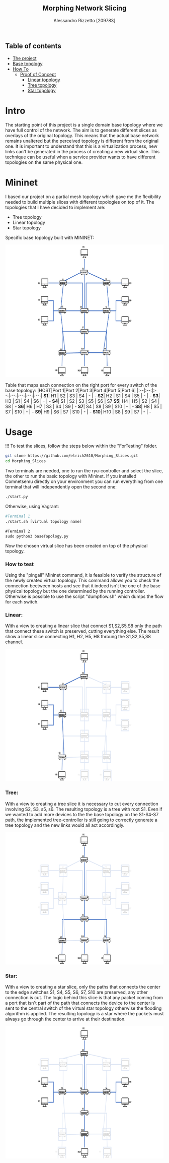 <p align="center">
  <h2 align="center">Morphing Network Slicing</h2>
  <p align="center">
  Alessandro Rizzetto [209783]
  </p>
</p>
<br>

## Table of contents
- [The project](#Intro)
- [Base topology](#Mininet)
- [How To](#Usage)
    - [Proof of Concept](#How_to_test)
        - [Linear topology](#Linear)
        - [Tree topology](#Tree)
        - [Star topology](#Star)

# Intro
The starting point of this project is a single domain base topology where we have full control of the network. The aim is to generate different slices as overlays of the original topology. This means that the actual base network remains unaltered but the perceived topology is different from the original one. It is important to understand that this is a virtualization process, new links can't be generated in the process of creating a new virtual slice.
This technique can be useful when a service provider wants to have different topologies on the same physical one.

# Mininet
I based our project on a partial mesh topology which gave me the flexibility needed to build multiple slices with different topologies on top of it.
The topologies that I have decided to implement are:
- Tree topology
- Linear topology
- Star topology

Specific base topology built with MININET: 
<p align="center">
  <img src="/pictures/BASE.png" width="700" height="420">
 
Table that maps each connection on the right port for every switch of the base topology:
|HOST|Port 1|Port 2|Port 3|Port 4|Port 5|Port 6|
|:--|:--:|:--:|:--:|:--:|:--:|:--:|
**S1**|  H1   | S2  | S3	| S4  | - | -
**S2**|  H2	  | S1	 | S4 | S5  | - | -
**S3**|  H3	  | S1	 | S4 | S6  | - | -
**S4**|  S1	  | S2	 | S3 | S5  | S6 | S7 
**S5**|  H4   | H5	 | S2 | S4  | S8 | -
**S6**|  H6	  | H7	 | S3 | S4  | S9 | -
**S7**|  S4	  | S8	 | S9 | S10 | - | -
**S8**|  H8   | S5   | S7 | S10 | - | -
**S9**|  H9	  | S6   | S7 | S10 | - | -
**S10**|  H10 | S8   | S9 | S7  | - | -

# Usage
!!! To test the slices, follow the steps below within the "ForTesting" folder.
```bash
git clone https://github.com/elrich2610/Morphing_Slices.git
cd Morphing_Slices
```
Two terminals are needed, one to run the ryu-controller and select the slice, the other to run the basic topology with Mininet.
If you installed Comnetsemu directly on your environment you can run everything from one terminal that will independently open the second one:
  
```bash
./start.py 
```
Otherwise, using Vagrant:

```bash
#Terminal 1
./start.sh [virtual topology name]
```
  
```
#Terminal 2
sudo python3 baseTopology.py
```
Now the chosen virtual slice has been created on top of the physical topology.

### How to test
Using the "pingall" Mininet command, it is feasible to verify the structure of the newly created virtual topology. This command allows you to check the connection beetween hosts and see that it indeed isn't the one of the base physical topology but the one determined by the running controller.
Otherwise is possible to use the script "dumpflow.sh" which dumps the flow for each switch.

### Linear:
With a view to creating a linear slice that connect S1,S2,S5,S8 only the path that connect these switch is preserved, cutting everything else.
The result show a linear slice connecting H1, H2, H5, H8 throung the S1,S2,S5,S8 channel.

<p align="center">
  <img src="/pictures/LINEAR.png" width="700" height="420">

### Tree:
With a view to creating a tree slice it is necessary to cut every connection involving S2, S3, s5, s6.
The resulting topology is a tree with root S1.
Even if we wanted to add more devices to the the base topology on the S1-S4-S7 path, the implemented tree-controller is still going to correctly generate a tree topology and the new links would all act accordingly.

<p align="center">
  <img src="/pictures/TREE.png" width="700" height="420">

### Star:
With a view to creating a star slice, only the paths that connects the center to the edge switches S1, S4, S5, S6, S7, S10 are preserved, any other connection is cut. The logic behind this slice is that any packet coming from a port that isn't part of the path that connects the device to the center is sent to the central switch of the virtual star topology otherwise the flooding algorithm is applied.
The resulting topology is a star where the packets must always go through the center to arrive at their destination.

<p align="center">
  <img src="/pictures/STAR.png" width="700" height="420">
